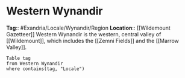 # Western Wynandir
**Tag**:: #Exandria/Locale/Wynandir/Region
**Location**:: [[Wildemount Gazetteer]]
Western Wynandir is the western, central valley of [[Wildemount]], which includes the [[Zemni Fields]] and the [[Marrow Valley]].

```dataview
Table tag
from Western Wynandir
where contains(tag, "Locale")
```
